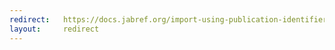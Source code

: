 ```yaml
---
redirect:   https://docs.jabref.org/import-using-publication-identifiers/doitobibtex
layout:     redirect
---
```

